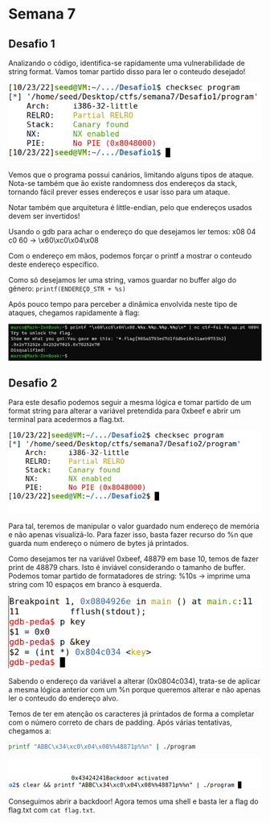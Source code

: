# Semana 7

## Desafio 1

Analizando o código, identifica-se rapidamente uma vulnerabilidade de string format. Vamos tomar partido disso para ler o conteudo desejado!

![""](d1_checksec.png)

Vemos que o programa possui canários, limitando alguns tipos de ataque. Nota-se também que ão existe randomness dos endereços da stack, tornando fácil prever esses endereços e usar isso para um ataque.

Notar também que arquitetura é little-endian, pelo que endereços usados devem ser invertidos!

Usando o gdb para achar o endereço do que desejamos ler temos: x08 04 c0 60 &rarr; \x60\xc0\x04\x08

Com o endereço em mãos, podemos forçar o printf a mostrar o conteudo deste endereço específico.

Como só desejamos ler uma string, vamos guardar no buffer algo do género: `printf(ENDEREÇO_STR + %s)`

Após pouco tempo para perceber a dinâmica envolvida neste tipo de ataques, chegamos rapidamente à flag:

![""](d1_flag.jpg)

## Desafio 2

Para este desafio podemos seguir a mesma lógica e tomar partido de um format string para alterar a variável pretendida para 0xbeef e abrir um terminal para acedermos a flag.txt.

![""](d2_anal.png)

Para tal, teremos de manipular o valor guardado num endereço de memória e não apenas visualizá-lo. Para fazer isso, basta fazer recurso do %n que guarda num endereço o número de bytes já printados.

Como desejamos ter na variável 0xbeef, 48879 em base 10, temos de fazer print de 48879 chars. Isto é inviável considerando o tamanho de buffer.
Podemos tomar partido de formatadores de string:
%10s &rarr; imprime uma string com 10 espaços em branco à esquerda.

![""](d2_key_addr.png)

Sabendo o endereço da variável a alterar (0x0804c034), trata-se de aplicar a mesma lógica anterior com um %n porque queremos alterar e não apenas ler o conteudo do endereço alvo.

Temos de ter em atenção os caracteres já printados de forma a completar com o número correto de chars de padding. Após várias tentativas, chegamos a:

```sh
printf "ABBC\x34\xc0\x04\x08%%48871p%%n" | ./program
```

![""](d2_backdoor.png)

Conseguimos abrir a backdoor! Agora temos uma shell e basta ler a flag do flag.txt com `cat flag.txt`.

